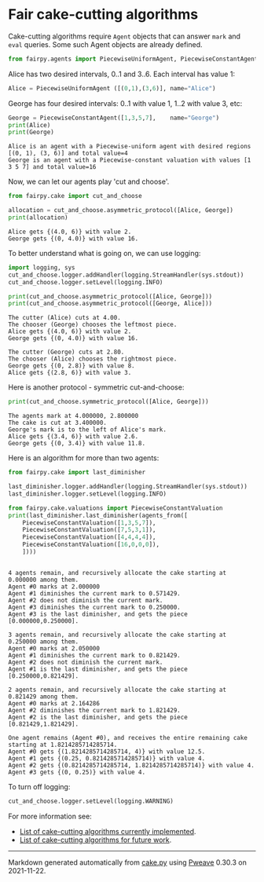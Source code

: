 # Fair cake-cutting algorithms
Cake-cutting algorithms require `Agent` objects that can answer `mark` and `eval` queries.
Some such Agent objects are already defined.


```python
from fairpy.agents import PiecewiseUniformAgent, PiecewiseConstantAgent, agents_from
```



Alice has two desired intervals, 0..1 and 3..6. Each interval has value 1:

```python
Alice = PiecewiseUniformAgent ([(0,1),(3,6)], name="Alice")
```



George has four desired intervals: 0..1 with value 1, 1..2 with value 3, etc:

```python
George = PiecewiseConstantAgent([1,3,5,7],    name="George")  
print(Alice)
print(George)
```

```
Alice is an agent with a Piecewise-uniform agent with desired regions
[(0, 1), (3, 6)] and total value=4
George is an agent with a Piecewise-constant valuation with values [1
3 5 7] and total value=16
```



Now, we can let our agents play 'cut and choose'.


```python
from fairpy.cake import cut_and_choose

allocation = cut_and_choose.asymmetric_protocol([Alice, George])
print(allocation)
```

```
Alice gets {(4.0, 6)} with value 2.
George gets {(0, 4.0)} with value 16.
```



To better understand what is going on, we can use logging:


```python
import logging, sys
cut_and_choose.logger.addHandler(logging.StreamHandler(sys.stdout))
cut_and_choose.logger.setLevel(logging.INFO)

print(cut_and_choose.asymmetric_protocol([Alice, George]))
print(cut_and_choose.asymmetric_protocol([George, Alice]))
```

```
The cutter (Alice) cuts at 4.00.
The chooser (George) chooses the leftmost piece.
Alice gets {(4.0, 6)} with value 2.
George gets {(0, 4.0)} with value 16.

The cutter (George) cuts at 2.80.
The chooser (Alice) chooses the rightmost piece.
George gets {(0, 2.8)} with value 8.
Alice gets {(2.8, 6)} with value 3.
```



Here is another protocol - symmetric cut-and-choose:

```python
print(cut_and_choose.symmetric_protocol([Alice, George]))
```

```
The agents mark at 4.000000, 2.800000
The cake is cut at 3.400000.
George's mark is to the left of Alice's mark.
Alice gets {(3.4, 6)} with value 2.6.
George gets {(0, 3.4)} with value 11.8.
```



Here is an algorithm for more than two agents:


```python
from fairpy.cake import last_diminisher

last_diminisher.logger.addHandler(logging.StreamHandler(sys.stdout))
last_diminisher.logger.setLevel(logging.INFO)

from fairpy.cake.valuations import PiecewiseConstantValuation
print(last_diminisher.last_diminisher(agents_from([
    PiecewiseConstantValuation([1,3,5,7]), 
    PiecewiseConstantValuation([7,5,3,1]),
    PiecewiseConstantValuation([4,4,4,4]),
    PiecewiseConstantValuation([16,0,0,0]),
    ])))
```

```

4 agents remain, and recursively allocate the cake starting at
0.000000 among them.
Agent #0 marks at 2.000000
Agent #1 diminishes the current mark to 0.571429.
Agent #2 does not diminish the current mark.
Agent #3 diminishes the current mark to 0.250000.
Agent #3 is the last diminisher, and gets the piece
[0.000000,0.250000].

3 agents remain, and recursively allocate the cake starting at
0.250000 among them.
Agent #0 marks at 2.050000
Agent #1 diminishes the current mark to 0.821429.
Agent #2 does not diminish the current mark.
Agent #1 is the last diminisher, and gets the piece
[0.250000,0.821429].

2 agents remain, and recursively allocate the cake starting at
0.821429 among them.
Agent #0 marks at 2.164286
Agent #2 diminishes the current mark to 1.821429.
Agent #2 is the last diminisher, and gets the piece
[0.821429,1.821429].

One agent remains (Agent #0), and receives the entire remaining cake
starting at 1.8214285714285714.
Agent #0 gets {(1.8214285714285714, 4)} with value 12.5.
Agent #1 gets {(0.25, 0.8214285714285714)} with value 4.
Agent #2 gets {(0.8214285714285714, 1.8214285714285714)} with value 4.
Agent #3 gets {(0, 0.25)} with value 4.
```



To turn off logging:


```python
cut_and_choose.logger.setLevel(logging.WARNING)
```


For more information see:

* [List of cake-cutting algorithms currently implemented](../fairpy/cake/README.md).
* [List of cake-cutting algorithms for future work](../fairpy/cake/README-future.md).

---
Markdown generated automatically from [cake.py](cake.py) using [Pweave](http://mpastell.com/pweave) 0.30.3 on 2021-11-22.
